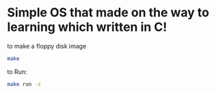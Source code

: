 # Simple OS that made on the way to learning which written in C!
to make a floppy disk image
```bash
make
```
to Run:
```bash
make run -s
```
